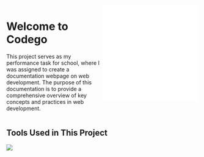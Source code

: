 <div style="max-width: 1200px; margin: 0 auto; overflow: hidden;">
    <div style="float: left; width: 50%;">
        <h1>Welcome to Codego</h1>
        <p>
            This project serves as my performance task for school, where I was assigned to create a documentation webpage on web development.
            The purpose of this documentation is to provide a comprehensive overview of key concepts and practices in web development.
        </p>
    </div>
    <div style="float: right; width: 50%;">
        <img src="assets/mainIconsdark.svg" alt="Codego Icon" style="max-width: 100%; height: auto;">
    </div>
</div>



## Tools Used in This Project
<img src="https://skillicons.dev/icons?i=git,vscode,css,html,sass" />